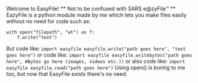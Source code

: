 Welcome to EasyFile!
** Not to be confused with SARS e@zyFile™  **
EazyFile is a python module made by me which lets you make files easily without no need for code such as:

    with open("filepath", "wt") as f:
        f.write("text")
But code like:
`import easyfile
easyfile.write("path goes here", "text goes here")`
or code like:
`import easyfile
easyfile.writebytes("path goes here", #Bytes go here (images, videos etc.))`
or also code like:
`import easyfile
easyfile.read("path goes here")`
Using open() is boring to me too, but now that EasyFile exists there's no need.
